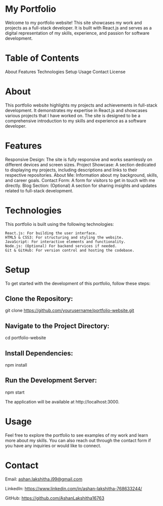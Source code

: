 # My Portfolio
Welcome to my portfolio website! This site showcases my work and projects as a full-stack developer. It is built with React.js and serves as a digital representation of my skills, experience, and passion for software development.

# Table of Contents

About
Features
Technologies
Setup
Usage
Contact
License

# About
This portfolio website highlights my projects and achievements in full-stack development. It demonstrates my expertise in React.js and showcases various projects that I have worked on. The site is designed to be a comprehensive introduction to my skills and experience as a software developer.

# Features
Responsive Design: The site is fully responsive and works seamlessly on different devices and screen sizes.
Project Showcase: A section dedicated to displaying my projects, including descriptions and links to their respective repositories.
About Me: Information about my background, skills, and career goals.
Contact Form: A form for visitors to get in touch with me directly.
Blog Section: (Optional) A section for sharing insights and updates related to full-stack development.
# Technologies
This portfolio is built using the following technologies:

    React.js: For building the user interface.
    HTML5 & CSS3: For structuring and styling the website.
    JavaScript: For interactive elements and functionality.
    Node.js: (Optional) For backend services if needed.
    Git & GitHub: For version control and hosting the codebase.
# Setup
To get started with the development of this portfolio, follow these steps:

## Clone the Repository:

git clone https://github.com/yourusername/portfolio-website.git

## Navigate to the Project Directory:
cd portfolio-website

## Install Dependencies:
npm install

## Run the Development Server:
npm start

The application will be available at http://localhost:3000.

# Usage
Feel free to explore the portfolio to see examples of my work and learn more about my skills. You can also reach out through the contact form if you have any inquiries or would like to connect.

# Contact

Email: ashan.lakshitha.j99@gmail.com

LinkedIn: https://www.linkedin.com/in/ashan-lakshitha-768633244/

GitHub: https://github.com/AshanLakshitha16763